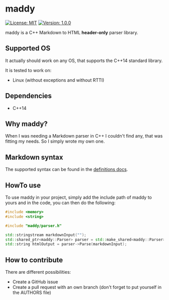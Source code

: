# maddy

[![License: MIT](https://img.shields.io/badge/License-MIT-yellow.svg)](https://opensource.org/licenses/MIT)
[![Version: 1.0.0](https://img.shields.io/badge/Version-1.0.0-brightgreen.svg)](https://semver.org/)

maddy is a C++ Markdown to HTML **header-only** parser library.

## Supported OS

It actually should work on any OS, that supports the C++14 standard library.

It is tested to work on:

* Linux (without exceptions and without RTTI)

## Dependencies

* C++14

## Why maddy?

When I was needing a Markdown parser in C++ I couldn't find any, that was
fitting my needs. So I simply wrote my own one.

## Markdown syntax

The supported syntax can be found in the [definitions docs](docs/definitions.md).

## HowTo use

To use maddy in your project, simply add the include path of maddy to yours
and in the code, you can then do the following:

```c++
#include <memory>
#include <string>

#include "maddy/parser.h"

std::stringstream markdownInput("");
std::shared_ptr<maddy::Parser> parser = std::make_shared<maddy::Parser>();
std::string htmlOutput = parser->Parse(markdownInput);
```

## How to contribute

There are different possibilities:

* Create a GitHub issue
* Create a pull request with an own branch (don't forget to put yourself in the
  AUTHORS file)
